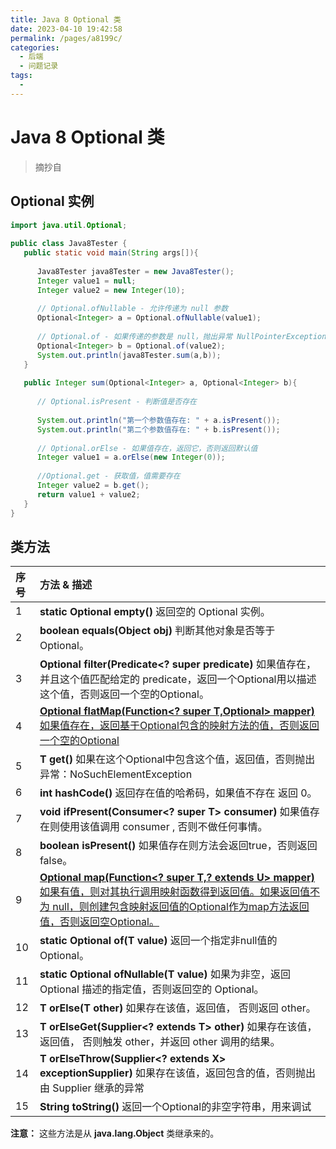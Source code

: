 ```yaml
---
title: Java 8 Optional 类
date: 2023-04-10 19:42:58
permalink: /pages/a8199c/
categories: 
  - 后端
  - 问题记录
tags: 
  - 
---
```


# Java 8 Optional 类

> 摘抄自 
>
> [菜鸟教程]: https://www.runoob.com/java/java8-optional-class.html

## Optional 实例

```java
import java.util.Optional;
 
public class Java8Tester {
   public static void main(String args[]){
   
      Java8Tester java8Tester = new Java8Tester();
      Integer value1 = null;
      Integer value2 = new Integer(10);
        
      // Optional.ofNullable - 允许传递为 null 参数
      Optional<Integer> a = Optional.ofNullable(value1);
        
      // Optional.of - 如果传递的参数是 null，抛出异常 NullPointerException
      Optional<Integer> b = Optional.of(value2);
      System.out.println(java8Tester.sum(a,b));
   }
    
   public Integer sum(Optional<Integer> a, Optional<Integer> b){
    
      // Optional.isPresent - 判断值是否存在
        
      System.out.println("第一个参数值存在: " + a.isPresent());
      System.out.println("第二个参数值存在: " + b.isPresent());
        
      // Optional.orElse - 如果值存在，返回它，否则返回默认值
      Integer value1 = a.orElse(new Integer(0));
        
      //Optional.get - 获取值，值需要存在
      Integer value2 = b.get();
      return value1 + value2;
   }
}
```



## 类方法

| 序号 | 方法 & 描述                                                  |
| :--- | :----------------------------------------------------------- |
| 1    | **static <T> Optional<T> empty()** 返回空的 Optional 实例。   |
| 2    | **boolean equals(Object obj)** 判断其他对象是否等于 Optional。 |
| 3    | **Optional<T> filter(Predicate<? super <T> predicate)** 如果值存在，并且这个值匹配给定的 predicate，返回一个Optional用以描述这个值，否则返回一个空的Optional。 |
| 4    | **<U> Optional<U> flatMap(Function<? super T,Optional<U>> mapper)** 如果值存在，返回基于Optional包含的映射方法的值，否则返回一个空的Optional |
| 5    | **T get()** 如果在这个Optional中包含这个值，返回值，否则抛出异常：NoSuchElementException |
| 6    | **int hashCode()** 返回存在值的哈希码，如果值不存在 返回 0。  |
| 7    | **void ifPresent(Consumer<? super T> consumer)** 如果值存在则使用该值调用 consumer , 否则不做任何事情。 |
| 8    | **boolean isPresent()** 如果值存在则方法会返回true，否则返回 false。 |
| 9    | **<U>Optional<U> map(Function<? super T,? extends U> mapper)** 如果有值，则对其执行调用映射函数得到返回值。如果返回值不为 null，则创建包含映射返回值的Optional作为map方法返回值，否则返回空Optional。 |
| 10   | **static <T> Optional<T> of(T value)** 返回一个指定非null值的Optional。 |
| 11   | **static <T> Optional<T> ofNullable(T value)** 如果为非空，返回 Optional 描述的指定值，否则返回空的 Optional。 |
| 12   | **T orElse(T other)** 如果存在该值，返回值， 否则返回 other。 |
| 13   | **T orElseGet(Supplier<? extends T> other)** 如果存在该值，返回值， 否则触发 other，并返回 other 调用的结果。 |
| 14   | **<X extends Throwable> T orElseThrow(Supplier<? extends X> exceptionSupplier)** 如果存在该值，返回包含的值，否则抛出由 Supplier 继承的异常 |
| 15   | **String toString()** 返回一个Optional的非空字符串，用来调试  |

**注意：** 这些方法是从 **java.lang.Object** 类继承来的。